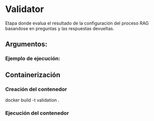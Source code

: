 
# Validator

Etapa donde evalua el resultado de la configuración del proceso RAG basandose en preguntas y las respuestas devueltas. 

## Argumentos:




### Ejemplo de ejecución:




## Containerización

### Creación del contenedor

docker build -t validation .

### Ejecución del contenedor



